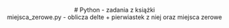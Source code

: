 <p align="center"># Python - zadania z książki <br />
miejsca_zerowe.py - oblicza delte + pierwiastek z niej oraz miejsca zerowe
